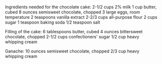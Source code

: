 Ingredients needed for the chocolate cake:
2-1/2 cups 2% milk
1 cup butter, cubed
8 ounces semisweet chocolate, chopped
3 large eggs, room temperature
2 teaspoons vanilla extract
2-2/3 cups all-purpose flour
2 cups sugar
1 teaspoon baking soda
1/2 teaspoon salt

Filling of the cake:
6 tablespoons butter, cubed
4 ounces bittersweet chocolate, chopped
2-1/2 cups confectioners' sugar
1/2 cup heavy whipping cream

Ganache:
10 ounces semisweet chocolate, chopped
2/3 cup heavy whipping cream
